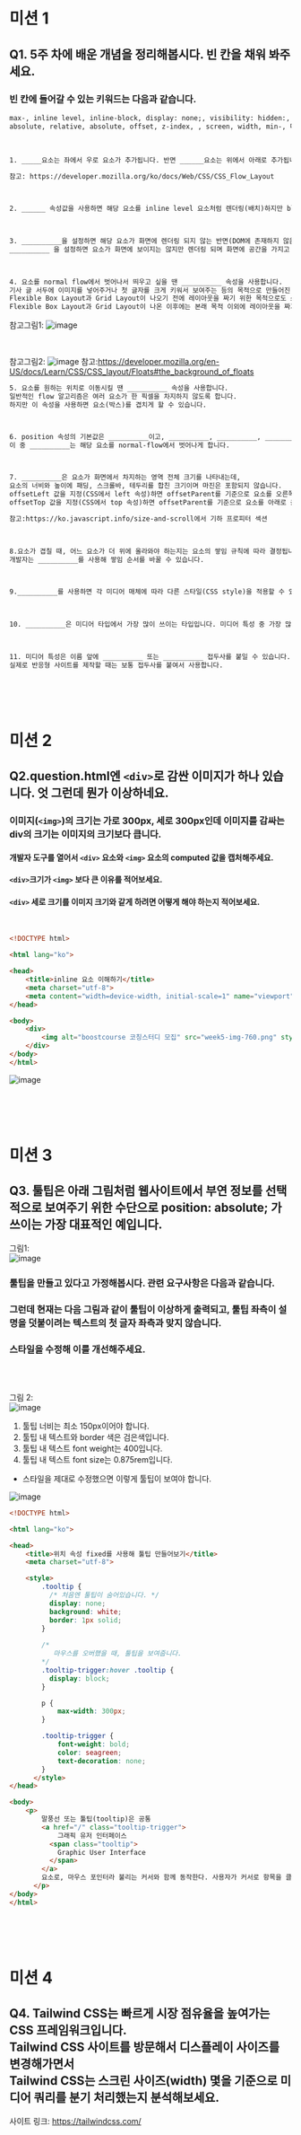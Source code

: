 # 미션 1 
## Q1. 5주 차에 배운 개념을 정리해봅시다. 빈 칸을 채워 봐주세요. 
### 빈 칸에 들어갈 수 있는 키워드는 다음과 같습니다.

```HTML
max-, inline level, inline-block, display: none;, visibility: hidden:, float, static, 
absolute, relative, absolute, offset, z-index, , screen, width, min-, 미디어 쿼리, block level, position,fixed,

```

<br>

```html
1. _____요소는 좌에서 우로 요소가 추가됩니다. 반면 ______요소는 위에서 아래로 추가됩니다. 이런 요소 배치 로직을 normal-flow라고 합니다.

참고: https://developer.mozilla.org/ko/docs/Web/CSS/CSS_Flow_Layout

 

2. ______ 속성값을 사용하면 해당 요소를 inline level 요소처럼 렌더링(배치)하지만 block level 성질을 가질 수 있게 할 수 있습니다.

 

3. __________을 설정하면 해당 요소가 화면에 렌더링 되지 않는 반면(DOM에 존재하지 않음)
__________ 을 설정하면 요소가 화면에 보이지는 않지만 렌더링 되며 화면에 공간을 가지고 있게 됩니다(DOM에 존재함).

 

4. 요소를 normal flow에서 벗어나서 띄우고 싶을 땐 __________ 속성을 사용합니다. 
기사 글 서두에 이미지를 넣어주거나 첫 글자를 크게 키워서 보여주는 등의 목적으로 만들어진 이 속성은 
Flexible Box Layout과 Grid Layout이 나오기 전에 레이아웃을 짜기 위한 목적으로도 쓰였으나, 
Flexible Box Layout과 Grid Layout이 나온 이후에는 본래 목적 이외에 레이아웃을 짜기 위한 목적으로는 잘 쓰이지 않습니다.

```
참고그림1:
![image](https://user-images.githubusercontent.com/68424403/171996997-cc68423a-a0d4-4180-bf5e-f5e72acb6906.png)

<br>

참고그림2:
![image](https://user-images.githubusercontent.com/68424403/171997007-a62520ca-4c9d-4405-99e6-9a6c57a8078d.png)
참고:https://developer.mozilla.org/en-US/docs/Learn/CSS/CSS_layout/Floats#the_background_of_floats

```html
5. 요소를 원하는 위치로 이동시킬 땐 __________ 속성을 사용합니다. 
일반적인 flow 알고리즘은 여러 요소가 한 픽셀을 차지하지 않도록 합니다. 
하지만 이 속성을 사용하면 요소(박스)를 겹치게 할 수 있습니다.



6. position 속성의 기본값은 __________이고, __________, __________, __________값을 가질 수 있습니다. 
이 중 __________는 해당 요소를 normal-flow에서 벗어나게 합니다.

 

7. __________은 요소가 화면에서 차지하는 영역 전체 크기를 나타내는데, 
요소의 너비와 높이에 패딩, 스크롤바, 테두리를 합친 크기이며 마진은 포함되지 않습니다. 
offsetLeft 값을 지정(CSS에서 left 속성)하면 offsetParent를 기준으로 요소를 오른쪽으로 옮길 수 있고, 
offsetTop 값을 지정(CSS에서 top 속성)하면 offsetParent를 기준으로 요소를 아래로 옮길 수 있습니다.

참고:https://ko.javascript.info/size-and-scroll에서 기하 프로피터 섹션

 

8.요소가 겹칠 때, 어느 요소가 더 위에 올라와야 하는지는 요소의 쌓임 규칙에 따라 결정됩니다. 
개발자는 __________를 사용해 쌓임 순서를 바꿀 수 있습니다.

 

9.__________를 사용하면 각 미디어 매체에 따라 다른 스타일(CSS style)을 적용할 수 있습니다.

 

10. __________은 미디어 타입에서 가장 많이 쓰이는 타입입니다. 미디어 특성 중 가장 많이 쓰이는 특성은 __________입니다.

 

11. 미디어 특성은 이름 앞에 __________ 또는 __________ 접두사를 붙일 수 있습니다. 
실제로 반응형 사이트를 제작할 때는 보통 접두사를 붙여서 사용합니다.
```





<br><br><br>





# 미션 2
## Q2.question.html엔 ```<div>```로 감싼 이미지가 하나 있습니다. 엇 그런데 뭔가 이상하네요.
### 이미지(```<img>```)의 크기는 가로 300px, 세로 300px인데 이미지를 감싸는 div의 크기는 이미지의 크기보다 큽니다.
#### 개발자 도구를 열어서 ```<div>``` 요소와 ```<img>``` 요소의 computed 값을 캡처해주세요.
#### ```<div>```크기가 ```<img>``` 보다 큰 이유를 적어보세요.
#### ```<div>``` 세로 크기를 이미지 크기와 같게 하려면 어떻게 해야 하는지 적어보세요.


<br>

```html
<!DOCTYPE html>

<html lang="ko">

<head>
    <title>inline 요소 이해하기</title>
    <meta charset="utf-8">
    <meta content="width=device-width, initial-scale=1" name="viewport">
</head>

<body>
    <div>
        <img alt="boostcourse 코칭스터디 모집" src="week5-img-760.png" style="height: 300px;">
    </div>
</body>
</html>
```



![image](https://user-images.githubusercontent.com/68424403/171997153-aaf78ffc-3afd-4dec-ba0f-6feccf19fdbc.png)





<br><br><br>






# 미션 3
## Q3. 툴팁은 아래 그림처럼 웹사이트에서 부연 정보를 선택적으로 보여주기 위한 수단으로 position: absolute; 가 쓰이는 가장 대표적인 예입니다.

그림1: <br>
![image](https://user-images.githubusercontent.com/68424403/171997176-eb7419e2-2c7a-44de-96bc-685875ea24fa.png)


### 툴팁을 만들고 있다고 가정해봅시다. 관련 요구사항은 다음과 같습니다. 
### 그런데 현재는 다음 그림과 같이 툴팁이 이상하게 출력되고, 툴팁 좌측이 설명을 덧붙이려는 텍스트의 첫 글자 좌측과 맞지 않습니다. 
### 스타일을 수정해 이를 개선해주세요.


<br><br>

그림 2: <br>
![image](https://user-images.githubusercontent.com/68424403/171997190-61c120e3-6f0e-4b6d-9eef-268f87ef2106.png)


1. 툴팁 너비는 최소 150px이어야 합니다.
2. 툴팁 내 텍스트와 border 색은 검은색입니다.
3. 툴팁 내 텍스트 font weight는 400입니다.
4. 툴팁 내 텍스트 font size는 0.875rem입니다.
* 스타일을 제대로 수정했으면 이렇게 툴팁이 보여야 합니다.


![image](https://user-images.githubusercontent.com/68424403/171997262-45812f78-6f54-4705-9150-fa8804ee99a6.png)




```html
<!DOCTYPE html>

<html lang="ko">

<head>
    <title>위치 속성 fixed를 사용해 툴팁 만들어보기</title>
    <meta charset="utf-8">

    <style>
        .tooltip {
          /* 처음엔 툴팁이 숨어있습니다. */
          display: none;
          background: white;
          border: 1px solid;
        }
        
        /*
           마우스를 오버했을 때, 툴팁을 보여줍니다.
        */
        .tooltip-trigger:hover .tooltip {
          display: block;
        }

        p {
            max-width: 300px;
        }

        .tooltip-trigger {
            font-weight: bold;
            color: seagreen;
            text-decoration: none;
        }
      </style>
</head>

<body>
    <p>
        말풍선 또는 툴팁(tooltip)은 공통  
        <a href="/" class="tooltip-trigger">
            그래픽 유저 인터페이스
          <span class="tooltip">
            Graphic User Interface
          </span>
        </a>
        요소로, 마우스 포인터라 불리는 커서와 함께 동작한다. 사용자가 커서로 항목을 클릭하지 않고 가리키면 조그마한 상자가 항목 위에 나타나서 보충 설명을 보여준다.
      </p>
</body>
</html>
```


<br><br><br>



# 미션 4
## Q4.  Tailwind CSS는 빠르게 시장 점유율을 높여가는 CSS 프레임워크입니다. <br>Tailwind CSS 사이트를 방문해서 디스플레이 사이즈를 변경해가면서 <br>Tailwind CSS는 스크린 사이즈(width) 몇을 기준으로 미디어 쿼리를 분기 처리했는지 분석해보세요.
 
사이트 링크: https://tailwindcss.com/

